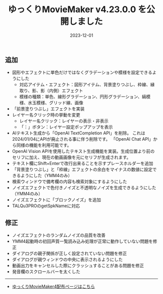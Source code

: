 ﻿---
title: ゆっくりMovieMaker v4.23.0.0 を公開しました
date: 2023-12-01
tags: [YMM4,お知らせ]
---
## 追加
- 図形やエフェクトに単色だけではなくグラデーションや模様を設定できるようにした
  - 対応アイテム・エフェクト：図形アイテム、背景塗りつぶし、枠線、縁取り、影、影（内側）エフェクト
  - 模様の種類：単色、線形グラデーション、円形グラデーション、縞模様、水玉模様、グリッド線、画像
- 「前景塗りつぶし」エフェクトを実装
- レイヤー名クリック時の挙動を変更
  - レイヤー名クリック：レイヤーの表示・非表示
  - 「︙」ボタン：レイヤー設定ポップアップを表示
- AIテキスト生成から「OpenAI TextCompletion API」を削除。
  これは2024/01/04にAPIが廃止される事に伴う削除です。
  「OpenAI Chat API」から同様の機能を利用可能です。
- OpenAI Vision APIを使用したテキスト生成機能を実装。生成位置より前のセリフに加え、現在の動画画像を元にセリフが生成されます。
- テキスト欄にShift+Enterで改行出来ることを示すプレースホルダーを追加
- 「背景塗りつぶし」と「枠線」エフェクトの余白をマイナスの数値に設定できるようにした（YMM4のみ）
- 検索ウィンドウで備考欄の内容も検索対象にするようにした
- ノイズエフェクトで色付きノイズと不透明なノイズを生成できるようにした（YMM4のみ）
- ノイズエフェクトに「ブロックノイズ」を追加
- TALQu3PROのgetSpkNameに対応
## 修正
- ノイズエフェクトのランダムノイズの品質を改善
- YMM4起動時の初回声質一覧読み込み処理が正常に動作していない問題を修正
- ダイアログの親子関係が正しく設定されていない問題を修正
- ダイアログが親ウィンドウの中央に表示されるようにした
- 動画出力をキャンセルした際にクラッシュすることがある問題を修正
- 発音欄のスクロールバーを太くした

---

- [ゆっくりMovieMaker4配布ページはこちら](../index.md)